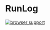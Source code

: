 # RunLog

[![browser support](https://ci.testling.com/jgillich/runlog.png)](https://ci.testling.com/jgillich/runlog)
